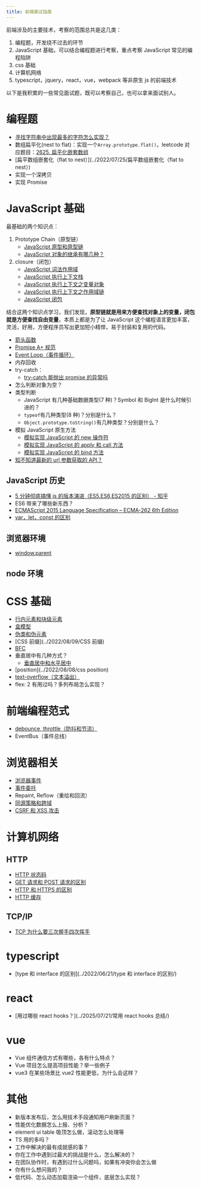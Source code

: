 ```yaml
---
title: 前端面试指南
---
```


前端涉及的主要技术，考察的范围总共是这几类：

1. 编程题，开发绕不过去的环节
2. JavaScript 基础，可以结合编程题进行考察，重点考察 JavaScript 常见的编程陷阱
3. css 基础
4. 计算机网络
5. typescript，jquery，react，vue，webpack 等非原生 js 的前端技术

以下是我积累的一些常见面试题，既可以考察自己，也可以拿来面试别人。

# 编程题

- [寻找字符串中出现最多的字符怎么实现？](../2022/07/24/寻找字符串中出现最多的字符怎么实现？)
- 数组扁平化(nest to flat)：实现一个`Array.prototype.flat()`，leetcode 对应题目：[2625. 扁平化嵌套数组](https://leetcode.cn/classic/problems/flatten-deeply-nested-array/description/)
- [扁平数组嵌套化（flat to nest）](../2022/07/25/扁平数组嵌套化（flat to nest）)
- 实现一个深拷贝
- 实现 Promise

# JavaScript 基础

最基础的两个知识点：

1. Prototype Chain（原型链）
   - [JavaScript 原型和原型链](../2022/07/10/JavaScript原型和原型链/)
   - [JavaScript 对象的继承有哪几种？](../2023/11/20/JavaScript对象的继承有哪几种/)
2. closure（闭包）
   - [JavaScript 词法作用域](../2022/07/11/JavaScript词法作用域/)
   - [JavaScript 执行上下文栈](../2022/07/12/JavaScript执行上下文栈/)
   - [JavaScript 执行上下文之变量对象](../2022/07/13/JavaScript执行上下文之变量对象/)
   - [JavaScript 执行上下文之作用域链](../2022/07/14/JavaScript执行上下文之作用域链/)
   - [JavaScript 闭包](../2022/07/14/JavaScript闭包/)

结合这两个知识点学习，我们发现，**原型链就是用来方便查找对象上的变量，闭包就是方便查找自由变量**，本质上都是为了让 JavaScript 这个编程语言更加丰富，灵活，好用，方便程序员写出更加短小精悍，易于封装和复用的代码。

- [箭头函数](../2022/08/06/箭头函数/)
- [Promise A+ 规范](../2023/07/19/Promise详解/)
- [Event Loop（事件循环）](../2022/08/05/宏任务和微任务/)
- 内存回收
- try-catch：
  - [try-catch 能抛出 promise 的异常吗](https://juejin.cn/post/6850418110907088910)
- 怎么判断对象为空？
- 类型判断
  - JavaScript 有几种基础数据类型(7 种)？Symbol 和 BigInt 是什么时候引进的？
  - `typeof`有几种类型(8 种)？分别是什么？
  - `Object.prototype.toString()`有几种类型？分别是什么？
- 模拟 JavaScript 原生方法
  - [模拟实现 JavaScript 的 new 操作符](../2023/11/20/模拟实现JavaScript的new操作符/)
  - [模拟实现 JavaScript 的 apply 和 call 方法](../2023/11/21/模拟实现JavaScript的apply和call方法/)
  - [模拟实现 JavaScript 的 bind 方法](../2023/11/22/模拟实现JavaScript的bind方法/)
- [知不知道最新的 url 参数获取的 API？](../2022/07/26/知不知道最新的url参数获取的API？/)

## JavaScript 历史

- [5 分钟彻底搞懂 js 的版本演进（ES5,ES6,ES2015 的区别） - 知乎](https://zhuanlan.zhihu.com/p/516325981)
- ES6 带来了哪些新东西？
- [ECMAScript 2015 Language Specification – ECMA-262 6th Edition](https://262.ecma-international.org/6.0/)
- [var，let，const 的区别](../2023/11/23/JavaScript的var,let,const的区别/)

## 浏览器环境

- [window.parent](https://developer.mozilla.org/zh-CN/docs/Web/API/Window/parent)

## node 环境

# CSS 基础

- [行内元素和块级元素](../2022/12/08/%E8%A1%8C%E5%86%85%E5%85%83%E7%B4%A0%E5%92%8C%E5%9D%97%E7%BA%A7%E5%85%83%E7%B4%A0/)
- [盒模型](../2022/08/07/盒模型)
- [伪类和伪元素](../2022/08/10/伪类和伪元素)
- [CSS 前缀](../2022/08/09/CSS 前缀)
- [BFC](../2022/08/07/BFC)
- 垂直居中有几种方式？
  - [垂直居中和水平居中](../2022/12/13/css%E5%B1%85%E4%B8%AD%E7%9A%84%E6%9C%80%E4%BD%B3%E5%AE%9E%E8%B7%B5/)
- [position](../2022/08/08/css position)
- [text-overflow（文本溢出）](../2022/08/11/CSS文本溢出显示三个点)
- flex: 2 有用过吗？多列布局怎么实现？

# 前端编程范式

- [debounce, throttle（防抖和节流）](../2023/12/05/JavaScript如何实现节流和防抖函数/)
- EventBus（事件总线）

# 浏览器相关

- [浏览器事件](../2022/07/31/浏览器事件/)
- [事件委托](../2022/07/31/浏览器事件/#事件委托)
- Repaint, Reflow（重绘和回流）
- [同源策略和跨域](../2022/08/04/浏览器同源策略和跨域问题/)
- [CSRF 和 XSS 攻击](../2022/08/04/浏览器同源策略和跨域问题/#CSRF)

# 计算机网络

## HTTP

- [HTTP 状态码](../2022/08/12/HTTP状态码)
- [GET 请求和 POST 请求的区别](../2022/08/12/GET请求和POST请求的区别)
- [HTTP 和 HTTPS 的区别](../2022/08/12/HTTP和HTTPS的区别)
- [HTTP 缓存](../2022/08/13/HTTP缓存)

## TCP/IP

- [TCP 为什么要三次握手四次挥手](../2022/06/20/TCP和UDP的区别/)

# typescript

- [type 和 interface 的区别](../2022/06/21/type 和 interface 的区别/)

# react

- [用过哪些 react hooks？](../2025/07/21/常用 react hooks 总结/)

# vue

- Vue 组件通信方式有哪些，各有什么特点？
- Vue 项目怎么提高项目性能？举一些例子
- vue3 在某些场景比 vue2 性能更低，为什么会这样？

# 其他

- 新版本发布后，怎么用技术手段通知用户刷新页面？
- 性能优化数据怎么上报、分析？
- element ui table 吸顶怎么做，滚动怎么处理等
- TS 用的多吗？
- 工作中解决的最有成就感的事？
- 你在工作中遇到过最大的挑战是什么，怎么解决的？
- 在团队协作时，有遇到过什么问题吗，如果有冲突你会怎么做
- 你有什么想问我的？
- 低代码、怎么动态加载渲染一个组件，底层怎么实现？
